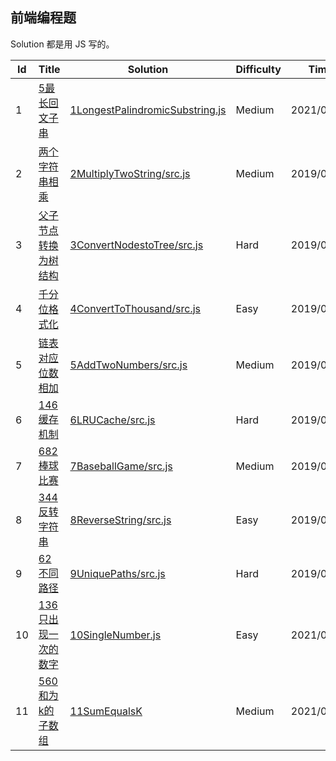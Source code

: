 ## 前端编程题

Solution 都是用 JS 写的。

| Id  | Title  | Solution  | Difficulty  | Time |
| ------------ | ------------ | ------------ | ------------ | ------------ |
|1|[5最长回文子串](https://leetcode-cn.com/problems/longest-palindromic-substring/)|[1LongestPalindromicSubstring.js](./src/1LongestPalindromicSubstring.js)|Medium|2021/06/08|
|2|[两个字符串相乘](https://www.nowcoder.com/questionTerminal/ff74b3d786de4a30b4cd49b8ad97467f)|[2MultiplyTwoString/src.js](./src/2MultiplyTwoString/src.js)|Medium|2019/03/01|
|3|[父子节点转换为树结构](./src/3ConvertNodestoTree/src.js)|[3ConvertNodestoTree/src.js](./src/3ConvertNodestoTree/src.js)|Hard|2019/03/04|
|4|[千分位格式化](https://www.nowcoder.com/questionTerminal/5604722dfb534b438eeb044b115a3587)|[4ConvertToThousand/src.js](./src/4ConvertToThousand/src.js)|Easy|2019/03/18|
|5|[链表对应位数相加](https://leetcode.com/problems/add-two-numbers/)|[5AddTwoNumbers/src.js](./src/5AddTwoNumbers/src.js)|Medium|2019/03/18|
|6|[146缓存机制](https://leetcode-cn.com/problems/lru-cache/)|[6LRUCache/src.js](./src/6LRUCache/src.js)|Hard|2019/03/18|
|7|[682棒球比赛](https://leetcode-cn.com/problems/baseball-game/)|[7BaseballGame/src.js](./src/7BaseballGame/src.js)|Medium|2019/05/03|
|8|[344反转字符串](https://leetcode-cn.com/problems/reverse-string/)|[8ReverseString/src.js](./src/8ReverseString/src.js)|Easy|2019/05/20|
|9|[62不同路径](https://leetcode-cn.com/problems/unique-paths/)|[9UniquePaths/src.js](./src/9UniquePaths/src.js)|Hard|2019/05/20|
|10|[136只出现一次的数字](https://leetcode-cn.com/problems/single-number/)|[10SingleNumber.js](./src/10SingleNumber.js)|Easy|2021/06/04|
|11|[560和为k的子数组](https://leetcode-cn.com/problems/subarray-sum-equals-k/)|[11SumEqualsK](./src/11SumEqualsK.js)|Medium|2021/06/05|

